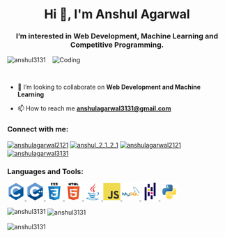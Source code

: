 <h1 align="center">Hi 👋, I'm Anshul Agarwal</h1>
<h3 align="center">I’m interested in Web Development, Machine Learning and Competitive Programming.</h3>
<img align="right" alt = "Coding" width = "400" src = "https://img.freepik.com/free-photo/3d-portrait-people_23-2150793856.jpg?size=626&ext=jpg&ga=GA1.1.2067044898.1718035820&semt=ais_user">
<p align="left"> <img src="https://komarev.com/ghpvc/?username=anshul3131&label=Profile%20views&color=0e75b6&style=flat" alt="anshul3131" /> </p>

<p align="left"> <a href="https://twitter.com/" target="blank"><img src="https://img.shields.io/twitter/follow/?logo=twitter&style=for-the-badge" alt="" /></a> </p>

- 👯 I’m looking to collaborate on **Web Development and Machine Learning**
  
- 📫 How to reach me **anshulagarwal3131@gmail.com**

<h3 align="left">Connect with me:</h3>
<p align="left">
<a href="https://instagram.com/anshulagarwal2121" target="blank"><img align="center" src="https://raw.githubusercontent.com/rahuldkjain/github-profile-readme-generator/master/src/images/icons/Social/instagram.svg" alt="anshulagarwal2121" height="30" width="40" /></a>
<a href="https://www.codechef.com/users/anshul_2_1_2_1" target="blank"><img align="center" src="https://cdn.jsdelivr.net/npm/simple-icons@3.1.0/icons/codechef.svg" alt="anshul_2_1_2_1" height="30" width="40" /></a>
<a href="https://codeforces.com/profile/anshulagarwal2121" target="blank"><img align="center" src="https://raw.githubusercontent.com/rahuldkjain/github-profile-readme-generator/master/src/images/icons/Social/codeforces.svg" alt="anshulagarwal2121" height="30" width="40" /></a>
<a href="https://www.leetcode.com/anshulagarwal3131" target="blank"><img align="center" src="https://raw.githubusercontent.com/rahuldkjain/github-profile-readme-generator/master/src/images/icons/Social/leet-code.svg" alt="anshulagarwal3131" height="30" width="40" /></a>
</p>

<h3 align="left">Languages and Tools:</h3>
<p align="left"> <a href="https://www.cprogramming.com/" target="_blank" rel="noreferrer"> <img src="https://raw.githubusercontent.com/devicons/devicon/master/icons/c/c-original.svg" alt="c" width="40" height="40"/> </a> <a href="https://www.w3schools.com/cpp/" target="_blank" rel="noreferrer"> <img src="https://raw.githubusercontent.com/devicons/devicon/master/icons/cplusplus/cplusplus-original.svg" alt="cplusplus" width="40" height="40"/> </a> <a href="https://www.w3schools.com/css/" target="_blank" rel="noreferrer"> <img src="https://raw.githubusercontent.com/devicons/devicon/master/icons/css3/css3-original-wordmark.svg" alt="css3" width="40" height="40"/> </a> <a href="https://www.w3.org/html/" target="_blank" rel="noreferrer"> <img src="https://raw.githubusercontent.com/devicons/devicon/master/icons/html5/html5-original-wordmark.svg" alt="html5" width="40" height="40"/> </a> <a href="https://www.java.com" target="_blank" rel="noreferrer"> <img src="https://raw.githubusercontent.com/devicons/devicon/master/icons/java/java-original.svg" alt="java" width="40" height="40"/> </a> <a href="https://developer.mozilla.org/en-US/docs/Web/JavaScript" target="_blank" rel="noreferrer"> <img src="https://raw.githubusercontent.com/devicons/devicon/master/icons/javascript/javascript-original.svg" alt="javascript" width="40" height="40"/> </a> <a href="https://www.mysql.com/" target="_blank" rel="noreferrer"> <img src="https://raw.githubusercontent.com/devicons/devicon/master/icons/mysql/mysql-original-wordmark.svg" alt="mysql" width="40" height="40"/> </a> <a href="https://pandas.pydata.org/" target="_blank" rel="noreferrer"> <img src="https://raw.githubusercontent.com/devicons/devicon/2ae2a900d2f041da66e950e4d48052658d850630/icons/pandas/pandas-original.svg" alt="pandas" width="40" height="40"/> </a> <a href="https://www.python.org" target="_blank" rel="noreferrer"> <img src="https://raw.githubusercontent.com/devicons/devicon/master/icons/python/python-original.svg" alt="python" width="40" height="40"/> </a> </p>

<p><img align="left" src="https://github-readme-stats.vercel.app/api/top-langs?username=anshul3131&show_icons=true&locale=en&layout=compact" alt="anshul3131" /></p>

<p>&nbsp;<img align="center" src="https://github-readme-stats.vercel.app/api?username=anshul3131&show_icons=true&locale=en" alt="anshul3131" /></p>

<p><img align="center" src="https://github-readme-streak-stats.herokuapp.com/?user=anshul3131&" alt="anshul3131" /></p>
